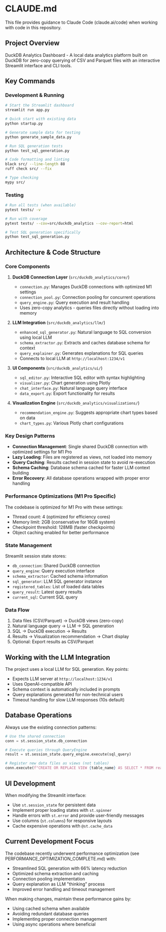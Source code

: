 # CLAUDE.md

This file provides guidance to Claude Code (claude.ai/code) when working with code in this repository.

## Project Overview

DuckDB Analytics Dashboard - A local data analytics platform built on DuckDB for zero-copy querying of CSV and Parquet files with an interactive Streamlit interface and CLI tools.

## Key Commands

### Development & Running
```bash
# Start the Streamlit dashboard
streamlit run app.py

# Quick start with existing data
python startup.py

# Generate sample data for testing
python generate_sample_data.py

# Run SQL generation tests
python test_sql_generation.py

# Code formatting and linting
black src/ --line-length 88
ruff check src/ --fix

# Type checking
mypy src/
```

### Testing
```bash
# Run all tests (when available)
pytest tests/ -v

# Run with coverage
pytest tests/ --cov=src/duckdb_analytics --cov-report=html

# Test SQL generation specifically
python test_sql_generation.py
```

## Architecture & Code Structure

### Core Components

1. **DuckDB Connection Layer** (`src/duckdb_analytics/core/`)
   - `connection.py`: Manages DuckDB connections with optimized M1 settings
   - `connection_pool.py`: Connection pooling for concurrent operations
   - `query_engine.py`: Query execution and result handling
   - Uses zero-copy analytics - queries files directly without loading into memory

2. **LLM Integration** (`src/duckdb_analytics/llm/`)
   - `enhanced_sql_generator.py`: Natural language to SQL conversion using local LLM
   - `schema_extractor.py`: Extracts and caches database schema for context
   - `query_explainer.py`: Generates explanations for SQL queries
   - Connects to local LLM at `http://localhost:1234/v1`

3. **UI Components** (`src/duckdb_analytics/ui/`)
   - `sql_editor.py`: Interactive SQL editor with syntax highlighting
   - `visualizer.py`: Chart generation using Plotly
   - `chat_interface.py`: Natural language query interface
   - `data_export.py`: Export functionality for results

4. **Visualization Engine** (`src/duckdb_analytics/visualizations/`)
   - `recommendation_engine.py`: Suggests appropriate chart types based on data
   - `chart_types.py`: Various Plotly chart configurations

### Key Design Patterns

- **Connection Management**: Single shared DuckDB connection with optimized settings for M1 Pro
- **Lazy Loading**: Files are registered as views, not loaded into memory
- **Query Caching**: Results cached in session state to avoid re-execution
- **Schema Caching**: Database schema cached for faster LLM context building
- **Error Recovery**: All database operations wrapped with proper error handling

### Performance Optimizations (M1 Pro Specific)

The codebase is optimized for M1 Pro with these settings:
- Thread count: 4 (optimized for efficiency cores)
- Memory limit: 2GB (conservative for 16GB system)
- Checkpoint threshold: 128MB (faster checkpoints)
- Object caching enabled for better performance

### State Management

Streamlit session state stores:
- `db_connection`: Shared DuckDB connection
- `query_engine`: Query execution interface
- `schema_extractor`: Cached schema information
- `sql_generator`: LLM SQL generator instance
- `registered_tables`: List of loaded data tables
- `query_result`: Latest query results
- `current_sql`: Current SQL query

### Data Flow

1. Data files (CSV/Parquet) → DuckDB views (zero-copy)
2. Natural language query → LLM → SQL generation
3. SQL → DuckDB execution → Results
4. Results → Visualization recommendation → Chart display
5. Optional: Export results as CSV/Parquet

## Working with the LLM Integration

The project uses a local LLM for SQL generation. Key points:
- Expects LLM server at `http://localhost:1234/v1`
- Uses OpenAI-compatible API
- Schema context is automatically included in prompts
- Query explanations generated for non-technical users
- Timeout handling for slow LLM responses (10s default)

## Database Operations

Always use the existing connection patterns:
```python
# Use the shared connection
conn = st.session_state.db_connection

# Execute queries through QueryEngine
result = st.session_state.query_engine.execute(sql_query)

# Register new data files as views (not tables)
conn.execute(f"CREATE OR REPLACE VIEW {table_name} AS SELECT * FROM read_csv_auto('{file_path}')")
```

## UI Development

When modifying the Streamlit interface:
- Use `st.session_state` for persistent data
- Implement proper loading states with `st.spinner`
- Handle errors with `st.error` and provide user-friendly messages
- Use columns (`st.columns`) for responsive layouts
- Cache expensive operations with `@st.cache_data`

## Current Development Focus

The codebase recently underwent performance optimization (see PERFORMANCE_OPTIMIZATION_COMPLETE.md) with:
- Streamlined SQL generation with 66% latency reduction
- Optimized schema extraction and caching
- Connection pooling implementation
- Query explanation as LLM "thinking" process
- Improved error handling and timeout management

When making changes, maintain these performance gains by:
- Using cached schema when available
- Avoiding redundant database queries
- Implementing proper connection management
- Using async operations where beneficial